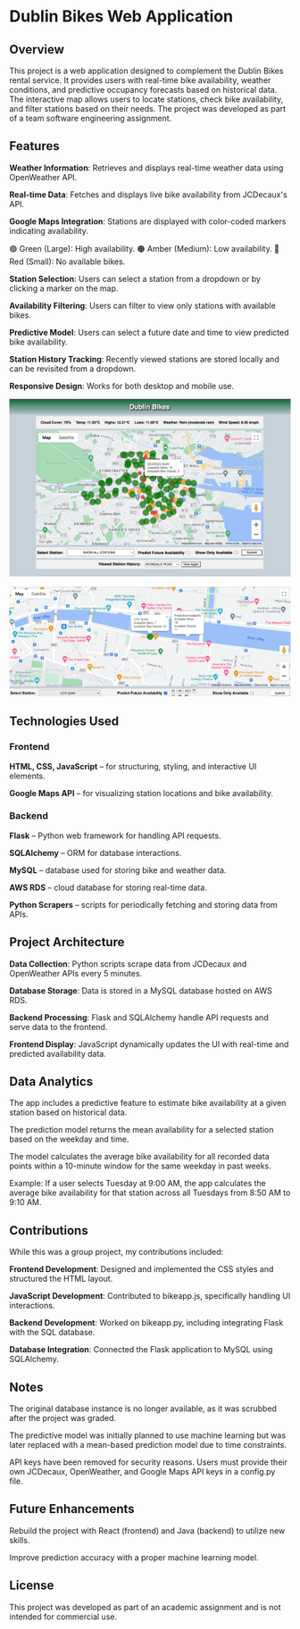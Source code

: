 # Dublin Bikes Web Application

## Overview

This project is a web application designed to complement the Dublin Bikes rental service. It provides users with real-time bike availability, weather conditions, and predictive occupancy forecasts based on historical data. The interactive map allows users to locate stations, check bike availability, and filter stations based on their needs. The project was developed as part of a team software engineering assignment.

## Features

**Weather Information**: Retrieves and displays real-time weather data using OpenWeather API.

**Real-time Data**: Fetches and displays live bike availability from JCDecaux's API.

**Google Maps Integration**: Stations are displayed with color-coded markers indicating availability.

🟢 Green (Large): High availability.
🟠 Amber (Medium): Low availability.
🔴 Red (Small): No available bikes.

**Station Selection**: Users can select a station from a dropdown or by clicking a marker on the map.

**Availability Filtering**: Users can filter to view only stations with available bikes.

**Predictive Model**: Users can select a future date and time to view predicted bike availability.

**Station History Tracking**: Recently viewed stations are stored locally and can be revisited from a dropdown.

**Responsive Design**: Works for both desktop and mobile use.

![Full App View](screenshots/Full_View.png)

![Zoomed View](screenshots/Zoomed_View.png)

## Technologies Used

### Frontend

**HTML, CSS, JavaScript** – for structuring, styling, and interactive UI elements.

**Google Maps API** – for visualizing station locations and bike availability.

### Backend

**Flask** – Python web framework for handling API requests.

**SQLAlchemy** – ORM for database interactions.

**MySQL** – database used for storing bike and weather data.

**AWS RDS** – cloud database for storing real-time data.

**Python Scrapers** – scripts for periodically fetching and storing data from APIs.

## Project Architecture

**Data Collection**: Python scripts scrape data from JCDecaux and OpenWeather APIs every 5 minutes.

**Database Storage**: Data is stored in a MySQL database hosted on AWS RDS.

**Backend Processing**: Flask and SQLAlchemy handle API requests and serve data to the frontend.

**Frontend Display**: JavaScript dynamically updates the UI with real-time and predicted availability data.

## Data Analytics

The app includes a predictive feature to estimate bike availability at a given station based on historical data.

The prediction model returns the mean availability for a selected station based on the weekday and time.

The model calculates the average bike availability for all recorded data points within a 10-minute window for the same weekday in past weeks.

Example: If a user selects Tuesday at 9:00 AM, the app calculates the average bike availability for that station across all Tuesdays from 8:50 AM to 9:10 AM.

## Contributions

While this was a group project, my contributions included:

**Frontend Development**: Designed and implemented the CSS styles and structured the HTML layout.

**JavaScript Development**: Contributed to bikeapp.js, specifically handling UI interactions.

**Backend Development**: Worked on bikeapp.py, including integrating Flask with the SQL database.

**Database Integration**: Connected the Flask application to MySQL using SQLAlchemy.

## Notes

The original database instance is no longer available, as it was scrubbed after the project was graded.

The predictive model was initially planned to use machine learning but was later replaced with a mean-based prediction model due to time constraints.

API keys have been removed for security reasons. Users must provide their own JCDecaux, OpenWeather, and Google Maps API keys in a config.py file.

## Future Enhancements

Rebuild the project with React (frontend) and Java (backend) to utilize new skills.

Improve prediction accuracy with a proper machine learning model.

## License

This project was developed as part of an academic assignment and is not intended for commercial use.